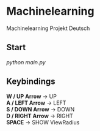 # Machinelearning
Machinelearning Projekt Deutsch

## Start
*python main.py*

## Keybindings
**W / UP Arrow**    -> UP  
**A / LEFT Arrow**  -> LEFT  
**S / DOWN Arrow**  -> DOWN  
**D / RIGHT Arrow** -> RIGHT  
**SPACE**           -> SHOW ViewRadius